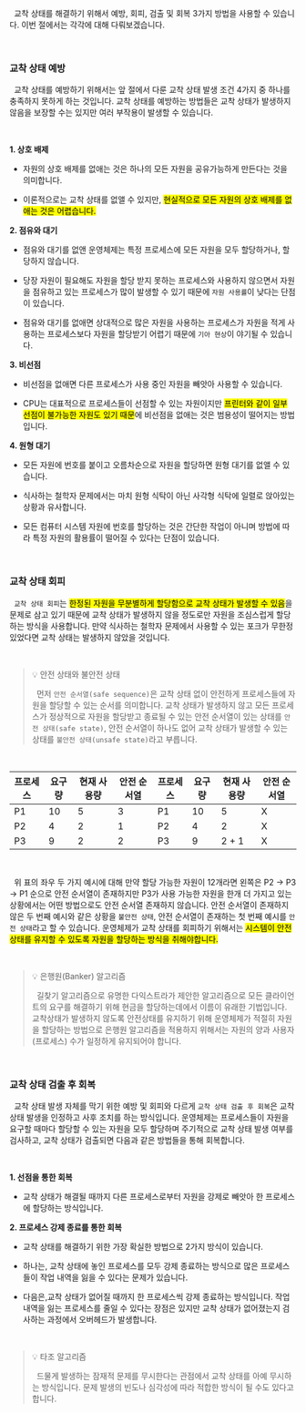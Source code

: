 &nbsp;&nbsp;교착 상태를 해결하기 위해서 예방, 회피, 검출 및 회복 3가지 방법을 사용할 수 있습니다. 이번 절에서는 각각에 대해 다뤄보겠습니다.

<br>

### 교착 상태 예방

&nbsp;&nbsp;교착 상태를 예방하기 위해서는 앞 절에서 다룬 교착 상태 발생 조건 4가지 중 하나를 충족하지 못하게 하는 것입니다. 교착 상태를 예방하는 방법들은 교착 상태가 발생하지 않음을 보장할 수는 있지만 여러 부작용이 발생할 수 있습니다.

<br>

**1. 상호 배제**

- 자원의 상호 배제를 없애는 것은 하나의 모든 자원을 공유가능하게 만든다는 것을 의미합니다.

- 이론적으로는 교착 상태를 없앨 수 있지만, <mark>현실적으로 모든 자원의 상호 배제를 없애는 것은 어렵습니다.</mark>

**2. 점유와 대기**

- 점유와 대기를 없앤 운영체제는 특정 프로세스에 모든 자원을 모두 할당하거나, 할당하지 않습니다.

- 당장 자원이 필요해도 자원을 할당 받지 못하는 프로세스와 사용하지 않으면서 자원을 점유하고 있는 프로세스가 많이 발생할 수 있기 때문에 `자원 사용률`이 낮다는 단점이 있습니다.

- 점유와 대기를 없애면 상대적으로 많은 자원을 사용하는 프로세스가 자원을 적게 사용하는 프로세스보다 자원을 할당받기 어렵기 때문에 `기아 현상`이 야기될 수 있습니다.

**3. 비선점**

- 비선점을 없애면 다른 프로세스가 사용 중인 자원을 빼앗아 사용할 수 있습니다.

- CPU는 대표적으로 프로세스들이 선점할 수 있는 자원이지만 <mark>프린터와 같이 일부 선점이 불가능한 자원도 있기 때문</mark>에 비선점을 없애는 것은 범용성이 떨어지는 방법입니다.

**4. 원형 대기**

- 모든 자원에 번호를 붙이고 오름차순으로 자원을 할당하면 원형 대기를 없앨 수 있습니다.

- 식사하는 철학자 문제에서는 마치 원형 식탁이 아닌 사각형 식탁에 일렬로 앉아있는 상황과 유사합니다.

- 모든 컴퓨터 시스템 자원에 번호를 할당하는 것은 간단한 작업이 아니며 방법에 따라 특정 자원의 활용률이 떨어질 수 있다는 단점이 있습니다.

<br>

### 교착 상태 회피

&nbsp;&nbsp;`교착 상태 회피`는 <mark>한정된 자원을 무분별하게 할당함으로 교착 상태가 발생할 수 있음</mark>을 문제로 삼고 있기 때문에 교착 상태가 발생하지 않을 정도로만 자원을 조심스럽게 할당하는 방식을 사용합니다. 만약 식사하는 철학자 문제에서 사용할 수 있는 포크가 무한정 있었다면 교착 상태는 발생하지 않았을 것입니다.

<br>

> 💡 안전 상태와 불안전 상태
>
> &nbsp;&nbsp;먼저 `안전 순서열(safe sequence)`은 교착 상태 없이 안전하게 프로세스들에 자원을 할당할 수 있는 순서를 의미합니다. 교착 상태가 발생하지 않고 모든 프로세스가 정상적으로 자원을 할당받고 종료될 수 있는 안전 순서열이 있는 상태를 `안전 상태(safe state)`, 안전 순서열이 하나도 없어 교착 상태가 발생할 수 있는 상태를 `불안전 상태(unsafe state)`라고 부릅니다.

<br>

| 프로세스 | 요구량 | 현재 사용량 | 안전 순서열 | 프로세스 | 요구량 | 현재 사용량 | 안전 순서열 |
| -------- | ------ | ----------- | ----------- | -------- | ------ | ----------- | ----------- |
| P1       | 10     | 5           | 3           | P1       | 10     | 5           | X           |
| P2       | 4      | 2           | 1           | P2       | 4      | 2           | X           |
| P3       | 9      | 2           | 2           | P3       | 9      | 2 + 1       | X           |

<br>

&nbsp;&nbsp;위 표의 좌우 두 가지 예시에 대해 만약 할당 가능한 자원이 12개라면 왼쪽은 P2 -> P3 -> P1 순으로 안전 순서열이 존재하지만 P3가 사용 가능한 자원을 한개 더 가지고 있는 상황에서는 어떤 방법으로도 안전 순서열 존재하지 않습니다. 안전 순서열이 존재하지 않은 두 번째 예시와 같은 상황을 `불안전 상태`, 안전 순서열이 존재하는 첫 번째 예시를 `안전 상태`라고 할 수 있습니다. 운영체제가 교착 상태를 회피하기 위해서는 <mark>시스템이 안전 상태를 유지할 수 있도록 자원을 할당하는 방식을 취해야합니다.</mark>

<br>

> 💡 은행원(Banker) 알고리즘
>
> &nbsp;&nbsp;길찾기 알고리즘으로 유명한 다익스트라가 제안한 알고리즘으로 모든 클라이언트의 요구를 해결하기 위해 현금을 할당하는데에서 이름이 유래한 기법입니다. 교착상태가 발생하지 않도록 안전상태를 유지하기 위해 운영체제가 적절히 자원을 할당하는 방법으로 은행원 알고리즘을 적용하지 위해서는 자원의 양과 사용자(프로세스) 수가 일정하게 유지되어야 합니다.

<br>

### 교착 상태 검출 후 회복

&nbsp;&nbsp;교착 상태 발생 자체를 막기 위한 예방 및 회피와 다르게 `교착 상태 검출 후 회복`은 교착 상태 발생을 인정하고 사후 조치를 하는 방식입니다. 운영체제는 프로세스들이 자원을 요구할 때마다 할당할 수 있는 자원을 모두 할당하며 주기적으로 교착 상태 발생 여부를 검사하고, 교착 상태가 검출되면 다음과 같은 방법들을 통해 회복합니다.

<br>

**1. 선점을 통한 회복**

- 교착 상태가 해결될 때까지 다른 프로세스로부터 자원을 강제로 빼앗아 한 프로세스에 할당하는 방식입니다.

**2. 프로세스 강제 종료를 통한 회복**

- 교착 상태를 해결하기 위한 가장 확실한 방법으로 2가지 방식이 있습니다.

- 하나는, 교착 상태에 놓인 프로세스를 모두 강제 종료하는 방식으로 많은 프로세스들이 작업 내역을 잃을 수 있다는 문제가 있습니다.

- 다음은,교착 상태가 없어질 때까지 한 프로세스씩 강제 종료하는 방식입니다. 작업 내역을 잃는 프로세스를 줄일 수 있다는 장점은 있지만 교착 상태가 없어졌는지 검사하는 과정에서 오버헤드가 발생합니다.

<br>

> 💡 타조 알고리즘
>
> &nbsp;&nbsp;드물게 발생하는 잠재적 문제를 무시한다는 관점에서 교착 상태를 아예 무시하는 방식입니다. 문제 발생의 빈도나 심각성에 따라 적합한 방식이 될 수도 있다고 합니다.

<br>
